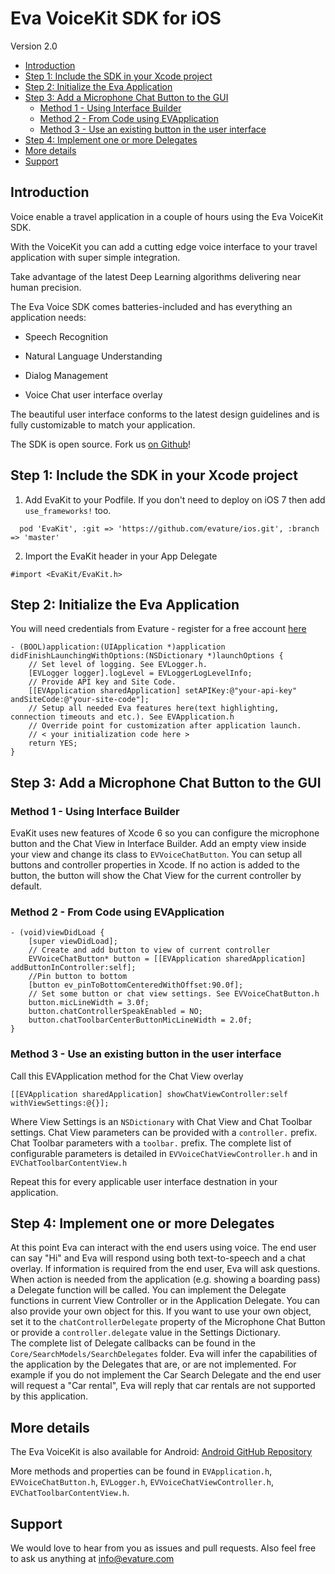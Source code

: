 # Eva VoiceKit SDK for iOS

Version 2.0

<!-- START doctoc generated TOC please keep comment here to allow auto update -->
<!-- DON'T EDIT THIS SECTION, INSTEAD RE-RUN doctoc TO UPDATE -->


- [Introduction](#introduction)
- [Step 1: Include the SDK in your Xcode project](#step-1-include-the-sdk-in-your-xcode-project)
- [Step 2: Initialize the Eva Application](#step-2-initialize-the-eva-application)
- [Step 3: Add a Microphone Chat Button to the GUI](#step-3-add-a-microphone-chat-button-to-the-gui)
  - [Method 1 - Using Interface Builder](#method-1---using-interface-builder)
  - [Method 2 - From Code using EVApplication](#method-2---from-code-using-evapplication)
  - [Method 3 - Use an existing button in the user interface](#method-3---use-an-existing-button-in-the-user-interface)
- [Step 4: Implement one or more Delegates](#step-4-implement-one-or-more-delegates)
- [More details](#more-details)
- [Support](#support)

<!-- END doctoc generated TOC please keep comment here to allow auto update -->

## Introduction

Voice enable a travel application in a couple of hours using the Eva VoiceKit SDK.

With the VoiceKit you can add a cutting edge voice interface to your travel application with super simple integration.

Take advantage of the latest Deep Learning algorithms delivering near human precision.

The Eva Voice SDK comes batteries-included and has everything an application needs:

* Speech Recognition

* Natural Language Understanding

* Dialog Management

* Voice Chat user interface overlay

The beautiful user interface conforms to the latest design guidelines and is fully customizable to match your application.

The SDK is open source. Fork us [on Github](https://github.com/evature/ios)!

## Step 1: Include the SDK in your Xcode project
1. Add EvaKit to your Podfile. If you don't need to deploy on iOS 7 then add `use_frameworks!` too.  
  ``` podfile
    pod 'EvaKit', :git => 'https://github.com/evature/ios.git', :branch => 'master'
  ```

2. Import the EvaKit header in your App Delegate   
  ``` objc
  #import <EvaKit/EvaKit.h>
  ```

## Step 2: Initialize the Eva Application

You will need credentials from Evature - register for a free account [here](http://www.evature.com/registration/form)

  ``` objc
  - (BOOL)application:(UIApplication *)application didFinishLaunchingWithOptions:(NSDictionary *)launchOptions {
      // Set level of logging. See EVLogger.h.
      [EVLogger logger].logLevel = EVLoggerLogLevelInfo;
      // Provide API key and Site Code.
      [[EVApplication sharedApplication] setAPIKey:@"your-api-key" andSiteCode:@"your-site-code"];
      // Setup all needed Eva features here(text highlighting, connection timeouts and etc.). See EVApplication.h
      // Override point for customization after application launch.
      // < your initialization code here >
      return YES;
  }
  ```

## Step 3: Add a Microphone Chat Button to the GUI  
### Method 1 - Using Interface Builder
  EvaKit uses new features of Xcode 6 so you can configure the microphone button and the Chat View in Interface Builder.
  Add an empty view inside your view and change its class to `EVVoiceChatButton`. You can setup all buttons and controller properties in Xcode. If no action is added to the button, the button will show the Chat View for the current controller by default.

### Method 2 - From Code using EVApplication
  ``` objc
  - (void)viewDidLoad {
      [super viewDidLoad];
      // Create and add button to view of current controller
      EVVoiceChatButton* button = [[EVApplication sharedApplication] addButtonInController:self];
      //Pin button to bottom
      [button ev_pinToBottomCenteredWithOffset:90.0f];
      // Set some button or chat view settings. See EVVoiceChatButton.h
      button.micLineWidth = 3.0f;
      button.chatControllerSpeakEnabled = NO;
      button.chatToolbarCenterButtonMicLineWidth = 2.0f;
  }
  ```

### Method 3 - Use an existing button in the user interface
  Call this EVApplication method for the Chat View overlay
  ``` objc
  [[EVApplication sharedApplication] showChatViewController:self withViewSettings:@{}];
  ```
  Where View Settings is an `NSDictionary` with Chat View and Chat Toolbar settings.
  Chat View parameters can be provided with a `controller.` prefix. Chat Toolbar parameters with a `toolbar.` prefix. The complete list of configurable parameters is detailed in `EVVoiceChatViewController.h` and in `EVChatToolbarContentView.h`

Repeat this for every applicable user interface destnation in your application.
  
## Step 4: Implement one or more Delegates
  At this point Eva can interact with the end users using voice. The end user can say "Hi" and Eva will respond using both text-to-speech and a chat overlay. If information is required from the end user, Eva will ask questions.
  When action is needed from the application (e.g. showing a boarding pass) a Delegate function will be called. 
  You can implement the Delegate functions in current View Controller or in the Application Delegate. You can also provide your own object for this. If you want to use your own object, set it to the `chatControllerDelegate` property of the Microphone Chat Button or provide a `controller.delegate` value in the Settings Dictionary.  
  The complete list of Delegate callbacks can be found in the `Core/SearchModels/SearchDelegates` folder.
  Eva will infer the capabilities of the application by the Delegates that are, or are not implemented. For example if you do not implement the Car Search Delegate and the end user will request a "Car rental", Eva will reply that car rentals are not supported by this application.
  
## More details

  The  Eva VoiceKit is also available for Android: [Android GitHub Repository](https://github.com/evature/android)

  More methods and properties can be found in `EVApplication.h`, `EVVoiceChatButton.h`, `EVLogger.h`, `EVVoiceChatViewController.h`, `EVChatToolbarContentView.h`.

## Support

  We would love to hear from you as issues and pull requests. Also feel free to ask us anything at [info@evature.com](mailto:info@evature.com)
